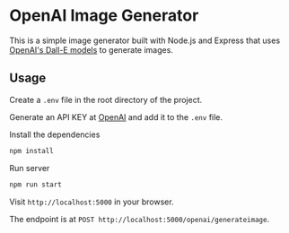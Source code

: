 # OpenAI Image Generator

This is a simple image generator built with Node.js and Express that uses [OpenAI's Dall-E models](https://beta.openai.com/docs/guides/images) to generate images.

## Usage

Create a `.env` file in the root directory of the project.

Generate an API KEY at [OpenAI](https://beta.openai.com/) and add it to the `.env` file.

Install the dependencies

```bash
npm install
```

Run server

```bash
npm run start
```

Visit `http://localhost:5000` in your browser.

The endpoint is at `POST http://localhost:5000/openai/generateimage`.
